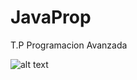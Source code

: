 # JavaProp
T.P Programacion Avanzada

![alt text](https://i.gyazo.com/b2836e0277ebb402d04b7b73c1d8e63f.png)
